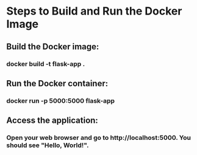 <h1>Steps to Build and Run the Docker Image</h1>
<h2>Build the Docker image:</h2>


<h3>docker build -t flask-app .</h3>

<h2>Run the Docker container:</h2>


<h3>docker run -p 5000:5000 flask-app</h3>
<h2>Access the application:</h2>
<h3>Open your web browser and go to http://localhost:5000. You should see "Hello, World!".</h>